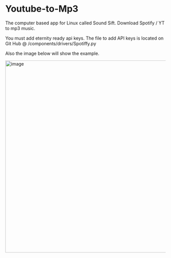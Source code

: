 # Youtube-to-Mp3
The computer based app for Linux called Sound Sift. Download Spotify / YT to mp3 music. 

You must add eternity ready api keys. The file to add API keys is located on Git Hub @ /components/drivers/Spotiffy.py

Also the image below will show the example. 

<img width="1843" height="605" alt="image" src="https://github.com/user-attachments/assets/31a6292e-52e8-4e36-beea-f03951999f8d" />
